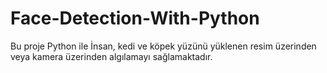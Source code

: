 # Face-Detection-With-Python
Bu proje Python ile İnsan, kedi ve köpek yüzünü yüklenen resim üzerinden veya kamera üzerinden algılamayı sağlamaktadır.
